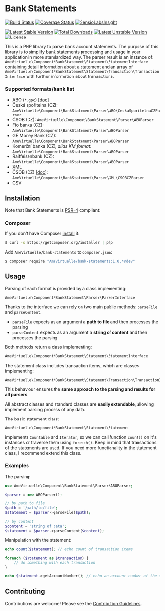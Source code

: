 # Bank Statements

[![Build Status](https://travis-ci.org/AmeVirtuelle/bank-statements.svg?branch=master)](https://travis-ci.org/AmeVirtuelle/bank-statements)
[![Coverage Status](https://coveralls.io/repos/AmeVirtuelle/bank-statements/badge.png?branch=master)](https://coveralls.io/r/AmeVirtuelle/bank-statements?branch=master)
[![SensioLabsInsight](https://insight.sensiolabs.com/projects/7feae3d9-f29f-41c2-9843-218f2eac5db9/mini.png)](https://insight.sensiolabs.com/projects/7feae3d9-f29f-41c2-9843-218f2eac5db9)

[![Latest Stable Version](https://poser.pugx.org/AmeVirtuelle/bank-statements/v/stable.png)](https://packagist.org/packages/AmeVirtuelle/bank-statements)
[![Total Downloads](https://poser.pugx.org/AmeVirtuelle/bank-statements/downloads.png)](https://packagist.org/packages/AmeVirtuelle/bank-statements)
[![Latest Unstable Version](https://poser.pugx.org/AmeVirtuelle/bank-statements/v/unstable.png)](https://packagist.org/packages/AmeVirtuelle/bank-statements)
[![License](https://poser.pugx.org/AmeVirtuelle/bank-statements/license.png)](https://packagist.org/packages/AmeVirtuelle/bank-statements)

This is a PHP library to parse bank account statements. The purpose of this library is to simplify bank statements processing
and usage in your application in more standardized way. The parser result is an instance of:
`AmeVirtuelle\Component\BankStatement\Statement\StatementInterface` containing detail information
about a statement and an array of `AmeVirtuelle\Component\BankStatement\Statement\Transaction\TransactionInterface` with further
information about transactions.


### Supported formats/bank list

* ABO (`*.gpc`) [[doc](doc/abo.md)]
 * Česká spořitelna (CZ): `AmeVirtuelle\Component\BankStatement\Parser\ABO\CeskaSporitelnaCZParser`
 * ČSOB (CZ): `AmeVirtuelle\Component\BankStatement\Parser\ABOParser`
 * Fio banka (CZ): `AmeVirtuelle\Component\BankStatement\Parser\ABOParser`
 * GE Money Bank (CZ): `AmeVirtuelle\Component\BankStatement\Parser\ABOParser`
 * Komerční banka (CZ), *alias KM format*: `AmeVirtuelle\Component\BankStatement\Parser\ABOParser`
 * Raiffeisenbank (CZ): `AmeVirtuelle\Component\BankStatement\Parser\ABOParser`
* XML
 * ČSOB (CZ) [[doc](doc/xml/csob_cz.md)]: `AmeVirtuelle\Component\BankStatement\Parser\XML\CSOBCZParser`
* CSV


## Installation

Note that Bank Statements is [PSR-4](https://github.com/php-fig/fig-standards/blob/master/accepted/PSR-4-autoloader.md) compliant:

### Composer

If you don't have Composer [install](http://getcomposer.org/doc/00-intro.md#installation) it:

```bash
$ curl -s https://getcomposer.org/installer | php
```

Add `AmeVirtuelle/bank-statements` to `composer.json`:

```bash
$ composer require "AmeVirtuelle/bank-statements:1.0.*@dev"
```


## Usage

Parsing of each format is provided by a class implementing:

```php
AmeVirtuelle\Component\BankStatement\Parser\ParserInterface
```

Thanks to the interface we can rely on two main public methods: `parseFile` and `parseContent`.

* `parseFile` expects as an argument a **path to file** and then processes the parsing
* `parseContent` expects as an argument a **string of content** and then processes the parsing

Both methods return a class implementing:

```php
AmeVirtuelle\Component\BankStatement\Statement\StatementInterface
```

The statement class includes transaction items, which are classes implementing:

```php
AmeVirtuelle\Component\BankStatement\Statement\Transaction\TransactionInterface
```

This behaviour ensures the **same approach to the parsing and results for all parsers**.

All abstract classes and standard classes are **easily extendable**, allowing implement parsing process of any data.

The basic statement class:

```php
AmeVirtuelle\Component\BankStatement\Statement\Statement
```

implements `Countable` and `Iterator`, so we can call function `count()` on it's instances or traverse them using `foreach()`.
Keep in mind that transactions of the statements are used. If you need more functionality in the statement class,
I recommend extend this class.

### Examples

The parsing:

```php
use AmeVirtuelle\Component\BankStatement\Parser\ABOParser;

$parser = new ABOParser();

// by path to file
$path = '/path/to/file';
$statement = $parser->parseFile($path);

// by content
$content = 'string of data';
$statement = $parser->parseContent($content);
```

Manipulation with the statement:

```php
echo count($statement); // echo count of transaction items

foreach ($statement as $transaction) {
    // do something with each transaction
}

echo $statement->getAccountNumber(); // echo an account number of the statement
```


## Contributing

Contributions are welcome! Please see the [Contribution Guidelines](contributing.md).
